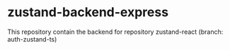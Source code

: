 # zustand-backend-express
This repository contain the backend for repository zustand-react (branch: auth-zustand-ts)
